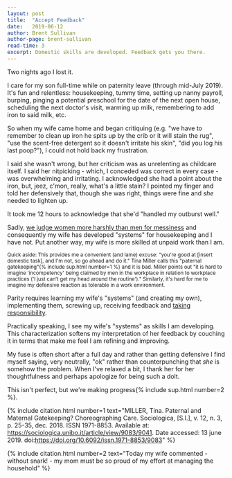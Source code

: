 ```yaml
---
layout: post
title:  "Accept Feedback"
date:   2019-06-12
author: Brent Sullivan
author-page: brent-sullivan
read-time: 3
excerpt: Domestic skills are developed. Feedback gets you there.
---
```


Two nights ago I lost it. 

I care for my son full-time while on paternity leave (through mid-July 2019). It's fun and relentless: housekeeping, tummy time, setting up nanny payroll, burping, pinging a potential preschool for the date of the next open house, scheduling the next doctor's visit, warming up milk, remembering to add iron to said milk, etc. 

So when my wife came home and began critiquing (e.g. "we have to remember to clean up iron he spits up by the crib or it will stain the rug", "use the scent-free detergent so it doesn't irritate his skin", "did you log his last poop?"), I could not hold back my frustration. 

I said she wasn't wrong, but her criticism was as unrelenting as childcare itself. I said her nitpicking - which, I conceded was correct in every case - was overwhelming and irritating. I acknowledged she had a point about the iron, but, jeez, c'mon, really, what's a little stain? I pointed my finger and told her defensively that, though she was right, things were fine and *she* needed to lighten up. 

It took me 12 hours to acknowledge that she'd "handled my outburst well." 

Sadly, [we judge women more harshly than men for messiness](https://www.nytimes.com/2019/06/11/upshot/why-women-but-not-men-are-judged-for-a-messy-house.html) and consequently my wife has developed "systems" for housekeeping and I have not. Put another way, my wife is more skilled at unpaid work than I am.

<small>Quick aside: This provides me a convenient (and lame) excuse: "you're good at [insert domestic task], and I'm not, so go ahead and do it." Tina Miller calls this "paternal gatekeeping"{% include sup.html number=1 %} and it is bad. Miller points out "it is hard to imagine 'incompetency' being claimed by men in the workplace in relation to workplace practices ('I just can’t get my head around the routine')." Similarly, it's hard for me to imagine my defensive reaction as tolerable in a work environment.</small>

Parity requires learning my wife's "systems" (and creating my own), implementing them, screwing up, receiving feedback and [taking responsibility](https://www.gottman.com/blog/the-four-horsemen-defensiveness/).

Practically speaking, I see my wife's "systems" as skills I am developing. This characterization softens my interpretation of her feedback by couching it in terms that make me feel I am refining and improving.

My fuse is often short after a full day and rather than getting defensive I find myself saying, very neutrally, "ok" rather than counterpunching that *she* is somehow the problem. When I've relaxed a bit, I thank her for her thoughtfulness and perhaps apologize for being such a dolt.

This isn't perfect, but we're making progress{% include sup.html number=2 %}. 

{% include citation.html number=1 text="MILLER, Tina. Paternal and Maternal Gatekeeping? Choreographing Care. Sociologica, [S.l.], v. 12, n. 3, p. 25-35, dec. 2018. ISSN 1971-8853. Available at: https://sociologica.unibo.it/article/view/9083/9041. Date accessed: 13 june 2019. doi:https://doi.org/10.6092/issn.1971-8853/9083" %}

{% include citation.html number=2 text="Today my wife commented - without snark! - my mom must be so proud of my effort at managing the household" %}
